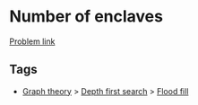 # Number of enclaves

[Problem link](https://leetcode.com/problems/number-of-enclaves/)

## Tags

* [Graph theory](/README.md#Graph_theory) > [Depth first search](/README.md#Graph_theory-Depth_first_search) > [Flood fill](/README.md#Graph_theory-Depth_first_search-Flood_fill)
